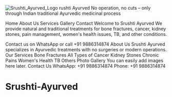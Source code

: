 ![Srushti_Ayurved_Logo](https://github.com/user-attachments/assets/de5e4f02-fa56-4108-9ca9-a9c308173871)
rushti Ayurved
No operation, no cuts – only through Indian traditional Ayurvedic medicinal process

Home About Us Services Gallery Contact
Welcome to Srushti Ayurved
We provide natural and traditional treatments for bone fractures, cancer, kidney stones, pain management, women's health issues, TB, and other conditions.

Contact us on WhatsApp or call +91 9886314874
About Us
Srushti Ayurved specializes in Ayurvedic treatments with no surgeries or modern operations.
Our Services
Bone Fractures
All Types of Cancer
Kidney Stones
Chronic Pains
Women's Health
TB
Others
Photo Gallery
You can easily add images here later.
Contact Us
WhatsApp: +91 9886314874
Phone: +91 9886314874
# Srushti-Ayurved
